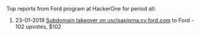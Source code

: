 Top reports from Ford program at HackerOne for period all:

1. 23-01-2019 [Subdomain takeover on usclsapipma.cv.ford.com](https://hackerone.com/reports/484420) to Ford - 102 upvotes, $102
